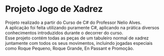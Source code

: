 # Projeto Jogo de Xadrez

Projeto realizado a partir do Curso de C# do Professor Nelio Alves. <br/>
A aplicação foi feita utilizando puramente C#, aplicando na prática diversos conhecimentos introduzidos durante o decorrer do curso. <br/>
Esse projeto contém todas as peças de um tabuleiro normal de xadrez juntamente com todos os seus movimentos, incluindo jogadas especiais como Roque Pequeno, Roque Grande, En Passant e Promoção.
